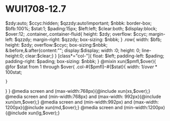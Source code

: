 # WUI1708-12.7
$zdy:auto;
$ccyc:hidden;
$qzzdy:auto!important;
$nbbk: border-box;
$bfb:100%;
$stat:1;
$pading:15px;
$left:left;
$clear:both;
$display:block;
$over:12;
.container,.container-fluid{
  height: $zdy;
  overflow: $ccyc;
  margin-left: $qzzdy;
  margin-right: $qzzdy;
  box-sizing: $nbbk;
}
.row{
  width: $bfb;
  height: $zdy;
  overflow:$ccyc;
  box-sizing:$nbbk;
  &:before,&:after{content:"";
    display:$display;
    width :0;
    height: 0;
    line-height:0;
    clear:$clear;}
}
[class*="col-"]{
  float: $left;
  padding-left: $pading;
  padding-right: $pading;
  box-sizing: $nbbk;
}
@mixin xun($pmfl,$over){
  @for $stat from 1 through $over{
    .col-#{$pmfl}-#{$stat}{
      width: 1/$over*100%*$stat;

    }
  }
}
@media screen and (max-width:768px){@include xun(xs,$over);}
@media screen and (min-width:768px) and (max-width: 992px){@include xun(sm,$over);}
@media screen and (min-width:992px) and (max-width: 1200px){@include xun(md,$over);}
@media screen and (min-width:1200px){@include xun(lg,$over);}

